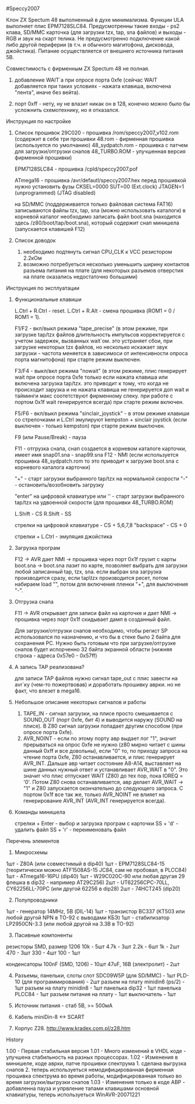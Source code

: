 #Speccy2007

Клон ZX Spectum 48 выполненный в духе минимализма. Функции ULA
выполняет плис EPM7128SLC84. Предусмотренны такие входы - ps2 клава, SD/MMC
карточка (для загрузки tzx, tap, sna файлов) и выходы - RGB и звук на скарт
телика. Не предусмотренно подключение какой либо другой периферии (в т.ч. и
обычного магитофона, дисковода, джойстика). Питание осуществляется от внешнего
источника питания 5В.

Совместимость с фирменным ZX Spectum 48 не полная.
1. добавление WAIT`а при опросе порта 0xfe (сейчас WAIT добавляется при таких
условиях - нажата клавиша, включена "лента", иначе без вейта).

2. порт 0xff -  нету, ну не влазит никак он в 128, конечно можно было бы
усложнить схемотехнику, но я отказался.


Инструкция по настройке
1. Список прошивок
	29C020 - прошивка /rom/speccy2007_v102.rom (содержит в себе три прошивки
		48.rom - фирменная прошивка (используется по умолчанию)
		48_sydpatch.rom - прошивка с патчем для загрузки/отгрузки снапов
		48_TURBO.ROM - улучшенная версия фирменной прошивки)

	EPM7128SLC84 - прошивка /cpld/speccy2007.pof

	ATmega16 - прошивка /avr/defautl/speccy2007.hex
		перед прошивкой нужно установить фузы
		CKSEL=0000 SUT=00 (Ext.clock)
		JTAGEN=1 (unprogrammed) (JTAG disabled)

	на SD/MMC (поддерживается только файловая система FAT16) записываются
	файлы tzx, tap, sna (можно использовать каталоги)
	в корневой каталог необходимо записать файл boot.sna
	(находится здесь /z80/boot/tap/boot.sna),
	который содержит снап минишела (запускается клавишей F12)


2. Список доводок
	1. необходимо подтянуть сигнал CPU_CLK к VCC резистором 2.2кОм
	2. возможно потребуеться несколько уменьшить ширину контактов разъема
	питания на плате (для некоторых разъемов отверстия на плате оказались
	недостаточно большими)


Инструкция по эксплуатации

1. Функциональные клавиши

	L.Ctrl + R.Ctrl - reset.
	L.Ctrl + R.Alt - смена прошивка (ROM1 = 0 / ROM1 = 1).

	F1/F2 - вкл/выкл режима "tape_precise" (в этом режиме, при загрузке tap/tzx
			файлов длительность импульсов корректируется с учетом задержек,
			вызванных wait`ом. это устраняет сбои, при загрузке некоторых tzx
			файлов, но несколько искажает звук загрузки - частота меняется в
			зависимоси от интенсивности опроса порта магнитофона)
			при старте режим выключен.

	F3/F4 - выкл/вкл режима "nowait" (в этом режиме, плис генерирует wait при
			опросе порта 0xfe только если нажата клавиша или включена загрузка
			tap/tzx. это приводит к тому, что когда не происходит зарузка и не
			нажата клавиша не генерируется доп wait и тайминги макс соотетствуют
			фирменному спеку. при работе с портом 0x1f wait генерируется всегда)
			при старте режим включен.

	F5/F6 - вкл/выкл режима "sinclair_joystick" - в этом режиме клавиши со
			стрелочками и L.Ctrl эмулируют kempston + sinclair joystick (если
			выключен - только kempston)
			при старте режим выключен.

	F9 (или Pause/Break) - пауза

	F11 - отгрузка снапа, снап создается в корневом каталоге карточки, имеет
			имя snap01.sna - snap99.sna
	F12 - NMI (если используется прошивка 48_sydpatch.rom то это приводит к
			загрузке boot.sna с корневого каталога карточки)

	"+" - старт загрузки выбранного tap/tzx на нормальной скорости
	"-" - остановить/возобновить загрузку

	"enter" на цифровой клавиатуре или '\' - старт загрузки выбранного tap/tzx
			на удвоенной скорости (для прошивки 48_TURBO.ROM)

	L.Shift - CS
	R.Shift - SS

	стрелки на цифровой клавиатуре - CS + 5,6,7,8
	"backspace" - CS + 0

	стрелки + L.Ctrl - эмуляция джойстика

2. Загрузка програм

	F12 -> AVR дает NMI -> прошивка через порт 0x1f грузит с карты boot.sna ->
	boot.sna лазит по карте, позволяет выбрать для загрузки любой
	записанный tap, tzx, sna. если выбран sna загрузка производится сразу,
	если tap\tzx производится ресет, потом набираем load "", потом для
	включения пленки "+", для выключения "-".

3. Отгрузка снапа

	F11 -> AVR открывает для записи файл на карточке и дает NMI -> прошивка
	через порт 0x1f скидывает дамп в созданный файл.

	Для загрузки/отгрузки снапов необходимо, чтобы регист SP использовался
	по назначению, и что бы в стеке было 2 байта для сохранения PC.
	Нужно быть готовым что при загрузке/отгрузке снапов будет испорченно
	32 байта экранной области (нижняя строка - адреса 0x57e0 - 0x57ff)

4. А запись TAP реализована?

	для записи TAP файлов нужно сигнал tape_out c плис завести на avr`ку
	(чем-то пожертвовав) и доработать прошивку аврки. но не факт, что влезет
	в mega16.

5. Небольшое описание некоторых сигналов и работы

	1. TAPE_IN - сигнал загрузки, на плисе просто смешивается с SOUND_OUT (порт
		0xfe, бит 4) и выводится наружу (SOUND на плисе). В Z80 сигнал загрузки
		попадает другим способом (при опросе порта 0xfe).
	2. AVR_NOINT - если по этому порту авр выдает лог "1", значит прерываться
		на опрос 0xfe не нужно (z80 мирно читает с шины данный 0xff и все
		довольны), если "0" то, по приходу запроса на чтение порта 0xfe, Z80
		останавливается, и плис генерирует AVR_INT. Дальше авр читает состояние
		A8-A14, выставляет на шине данных нужный ответ и устанавливает AVR_WAIT
		в "0". Это значит что плис отпускает WAIT (Z80) до тех пор, пока
		IOREQ = '0'. Потом Z80 снова останавливается, авр делает
		AVR_WAIT -> "1" и Z80 запускается окончательно до следующего запроса.
		С портом 0x1f все так же, только AVR_NOINT не влияет на генерирование
		AVR_INT (AVR_INT генерируется всегда).

6. Команды минишела

	стрелки + Enter - выбор и загрузка програм с карточки
	SS + 'd' - удалить файл
	SS + 'r' - переименовать файл

Перечень элементов

1. Микросхемы

1шт - Z80A (или совместимый в dip40)
1шт - EPM7128SLC84-15 (теоритически можно ATF1508AS-15 JC84, сам не пробовал, в PLCC84)
1шт - ATmega16-16PU (dip40)
1шт - W29C020C-90 или любая другая 29 флешка в dip32 - например AT29C256)
2шт - UT62256CPC-70LL, CY62256LL-70PC (или другой 62256 в dip28)
2шт - 74HCT245 (dip20)

2. Полупроводники

1шт - генератор 14MHz, 5В (DIL-14)
1шт - транзистор BC337 (КТ503 или любой другой NPN в TO-92 с выводами КБЭ)
1шт - стабилизатор LP2950CN-3.3 (или любой другой на 3.3В в TO-92)

3. Пасивные компоненты

резисторы SMD, размер 1206
10k - 5шт
4.7k - 3шт
2.2k - 6шт
1k - 2шт
470 - 3шт
330 - 4шт
100 - 1шт

конденсаторы
100nF (SMD, 1206) - 10шт
47uF, 16В (электролит) - 2шт

4. Разъемы, панельки, слоты
слот SDC09W5P (для SD/MMC) - 1шт
PLD-10 (для программирования) - 2шт
разъем на плату minidin6 (ps/2) - 1шт
разъем на плату minidin8 - 1шт
панелька dip32 - 1шт
панелька PLCC84 - 1шт
разъем питания на плату - 1шт
выключатель - 1шт

5. Источник питания - стаб 5В, >= 500мА
6. Кабель miniDin-8 <-> SCART
7. Корпус Z28. http://www.kradex.com.pl/z28.htm

History

1.00 - Первая стабильная версия
1.01 - Много изменений в VHDL коде - улучшена стабильность на разных процессорах.
1.02 - Изменения в минишеле, коде аврки, патче прошивки спектрума
		1. сделана выгрузка снапов
		2. теперь используеться немодифицированная фирменная прошивка спектрума
			во время работы, модифицированная только во время загрузки/выгрузки
			снапов
1.03 - Изменения только в коде АВР - добавленна пауза и упрвление тапами
		клавишами основной клавиатуры, теперь используеться WinAVR-20071221
